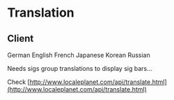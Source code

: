 # Translation
## Client

German
English
French
Japanese
Korean
Russian

Needs sigs group translations to display sig bars...

Check [http://www.localeplanet.com/api/translate.html](http://www.localeplanet.com/api/translate.html)
<!--stackedit_data:
eyJoaXN0b3J5IjpbMTQxODI3MDg4MF19
-->